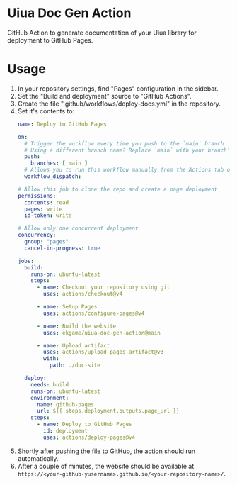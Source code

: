 # Uiua Doc Gen Action

GitHub Action to generate documentation of your Uiua library for deployment to GitHub Pages.

# Usage

1. In your repository settings, find "Pages" configuration in the sidebar.
2. Set the "Build and deployment" source to "GitHub Actions".
3. Create the file ".github/workflows/deploy-docs.yml" in the repository.
4. Set it's contents to:
    ```yaml
    name: Deploy to GitHub Pages

    on:
      # Trigger the workflow every time you push to the `main` branch
      # Using a different branch name? Replace `main` with your branch’s name
      push:
        branches: [ main ]
      # Allows you to run this workflow manually from the Actions tab on GitHub.
      workflow_dispatch:

    # Allow this job to clone the repo and create a page deployment
    permissions:
      contents: read
      pages: write
      id-token: write

    # Allow only one concurrent deployment
    concurrency:
      group: "pages"
      cancel-in-progress: true

    jobs:
      build:
        runs-on: ubuntu-latest
        steps:
          - name: Checkout your repository using git
            uses: actions/checkout@v4

          - name: Setup Pages
            uses: actions/configure-pages@v4

          - name: Build the website
            uses: ekgame/uiua-doc-gen-action@main

          - name: Upload artifact
            uses: actions/upload-pages-artifact@v3
            with:
              path: ./doc-site

      deploy:
        needs: build
        runs-on: ubuntu-latest
        environment:
          name: github-pages
          url: ${{ steps.deployment.outputs.page_url }}
        steps:
          - name: Deploy to GitHub Pages
            id: deployment
            uses: actions/deploy-pages@v4
    ```
5. Shortly after pushing the file to GitHub, the action should run automatically.
6. After a couple of minutes, the website should be available at `https://<your-github-yusername>.github.io/<your-repository-name>/`.
